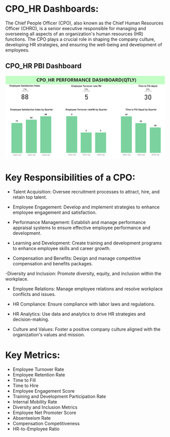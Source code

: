 # CPO_HR Dashboards:
The Chief People Officer (CPO), also known as the Chief Human Resources Officer (CHRO), is a senior executive responsible for managing and overseeing all aspects of an organization's human resources (HR) functions. The CPO plays a crucial role in shaping the company culture, developing HR strategies, and ensuring the well-being and development of employees.

## CPO_HR PBI Dashboard
![test](CPO_HR_Dashboard_pbi.png)

# Key Responsibilities of a CPO:

- Talent Acquisition: Oversee recruitment processes to attract, hire, and retain top talent.

- Employee Engagement: Develop and implement strategies to enhance employee engagement and satisfaction.

- Performance Management: Establish and manage performance appraisal systems to ensure effective employee performance and development.

- Learning and Development: Create training and development programs to enhance employee skills and career growth.

- Compensation and Benefits: Design and manage competitive compensation and benefits packages.

-Diversity and Inclusion: Promote diversity, equity, and inclusion within the workplace.
- Employee Relations: Manage employee relations and resolve workplace conflicts and issues.

- HR Compliance: Ensure compliance with labor laws and regulations.

- HR Analytics: Use data and analytics to drive HR strategies and decision-making.

- Culture and Values: Foster a positive company culture aligned with the organization's values and mission.

# Key Metrics:

- Employee Turnover Rate
- Employee Retention Rate
- Time to Fill
- Time to Hire
- Employee Engagement Score
- Training and Development Participation Rate
- Internal Mobility Rate
- Diversity and Inclusion Metrics
- Employee Net Promoter Score
- Absenteeism Rate
- Compensation Competitiveness
- HR-to-Employee Ratio

